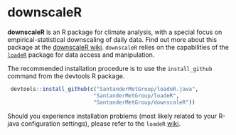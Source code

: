 downscaleR
==========

**downscaleR** is an R package for climate analysis, with a special focus on empirical-statistical downscaling of daily data. Find out more about this package at the [downscaleR wiki](https://github.com/SantanderMetGroup/downscaleR/wiki). `downscaleR` relies on the capabilities of the [`loadeR`](https://github.com/SantanderMetGroup/loadeR) package for data access and manipulation.

The recommended installation procedure is to use the `install_github` command from the devtools R package. 

```R
￼devtools::install_github(c("SantanderMetGroup/loadeR.java",
                           "SantanderMetGroup/loadeR",
                           "SantanderMetGroup/downscaleR"))
```

Should you experience installation problems (most likely related to your R-java configuration settings), please refer to the `loadeR` [wiki](https://github.com/SantanderMetGroup/loadeR/wiki).

